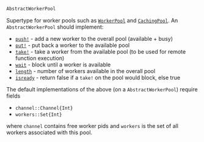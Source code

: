 ```julia
AbstractWorkerPool
```

Supertype for worker pools such as [`WorkerPool`](@ref) and [`CachingPool`](@ref). An `AbstractWorkerPool` should implement:

  * [`push!`](@ref) - add a new worker to the overall pool (available + busy)
  * [`put!`](@ref) - put back a worker to the available pool
  * [`take!`](@ref) - take a worker from the available pool (to be used for remote function execution)
  * [`wait`](@ref) - block until a worker is available
  * [`length`](@ref) - number of workers available in the overall pool
  * [`isready`](@ref) - return false if a `take!` on the pool would block, else true

The default implementations of the above (on a `AbstractWorkerPool`) require fields

  * `channel::Channel{Int}`
  * `workers::Set{Int}`

where `channel` contains free worker pids and `workers` is the set of all workers associated with this pool.
